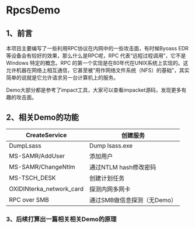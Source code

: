 # RpcsDemo

## 1、前言

本项目主要编写了一些利用RPC协议在内网中的一些攻击面，有时候Byoass EDR等设备会有较好的效果，那么什么是RPC呢，RPC 代表“远程过程调用”，它不是 Windows 特定的概念。RPC 的第一个实现是在80年代在UNIX系统上实现的。这允许机器在网络上相互通信，它甚至被“用作网络文件系统（NFS）的基础”，其实简单的说就是它允许请求另一台计算机上的服务。

Demo大部分都是参考了impact工具，大家可以查看impacket源码，发现更多有趣的攻击面。

## 2、相关Demo的功能

| CreateService            | 创建服务                    |
| ------------------------ | --------------------------- |
| DumpLsass                | Dump lsass.exe              |
| MS-SAMR/AddUser          | 添加用户                    |
| MS-SAMR/ChangeNtlm       | 通过NTLM hash修改密码       |
| MS-TSCH_DESK             | 创建计划任务                |
| OXIDINterka_network_card | 探测内网多网卡              |
| RPC over SMB             | 通过SMB做信息探测（无Demo） |

### 3、后续打算出一篇相关相关Demo的原理

